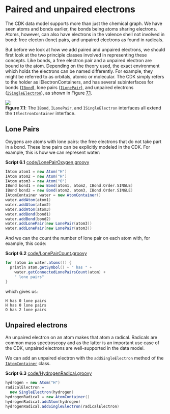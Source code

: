 # Paired and unpaired electrons

The CDK data model supports more than just the chemical graph.
We have seen atoms and bonds earlier, the bonds being atoms
sharing electrons. Atoms, however, can also have electrons
in the valence shell not involved in bond: free electon (lone)
pairs, and unpaired electrons as found in radicals.

But before we look at how we add paired and unpaired electrons,
we should first look at the two principle classes involved
in representing these concepts. Like bonds,
a free electron pair and a unpaired electron are bound to
the atom. Depending on the theory used, the exact environment
which holds the electrons can be named differently. For
example, they might be referred to as orbitals, atomic or
molecular. The CDK simply refers to the holder as
<a name="tp1">IElectronContainer</a>s, and has several subinterfaces
for bonds ([`IBond`](http://cdk.github.io/cdk/latest/docs/api/org/openscience/cdk/interfaces/IBond.html)), lone pairs ([`ILonePair`](http://cdk.github.io/cdk/latest/docs/api/org/openscience/cdk/interfaces/ILonePair.html)),
and unpaired electrons ([`ISingleElectron`](http://cdk.github.io/cdk/latest/docs/api/org/openscience/cdk/interfaces/ISingleElectron.html)), as
shown in Figure [7.1](#fig:ecInheritance).

<a name="fig:ecInheritance"></a>
![](images/electronContainerInheritance.png)
<br />**Figure 7.1**: The `IBond`, `ILonePair`, and `ISingleElectron` interfaces all extend the `IElectronContainer` interface.

## Lone Pairs

Oxygens are atoms with <a name="tp2">lone pairs</a>: the free electrons that do
not take part in a bond. These lone pairs can be explicitly modeled
in the CDK. For example, this is how we can represent <a name="tp3">water</a>:

**<a name="script:LonePairOxygen">Script 6.1</a>** [code/LonePairOxygen.groovy](code/LonePairOxygen.code.md)
```groovy
IAtom atom1 = new Atom("H")
IAtom atom2 = new Atom("H")
IAtom atom3 = new Atom("O")
IBond bond1 = new Bond(atom1, atom2, IBond.Order.SINGLE)
IBond bond2 = new Bond(atom2, atom3, IBond.Order.SINGLE)
IAtomContainer water = new AtomContainer()
water.addAtom(atom1)
water.addAtom(atom2)
water.addAtom(atom3)
water.addBond(bond1)
water.addBond(bond2)
water.addLonePair(new LonePair(atom3))
water.addLonePair(new LonePair(atom3))
```

And we can the count the number of lone pair on each atom with,
for example, this code:

**<a name="script:LonePairCount">Script 6.2</a>** [code/LonePairCount.groovy](code/LonePairCount.code.md)
```groovy
for (atom in water.atoms()) {
  println atom.getSymbol() + " has " +
    water.getConnectedLonePairsCount(atom) +
    " lone pairs" 
}
```

which gives us:

```plain
H has 0 lone pairs
H has 0 lone pairs
O has 2 lone pairs
```

## Unpaired electrons

An <a name="tp4">unpaired electron</a> on an atom makes that atom a
<a name="tp5">radical</a>. Radicals are common mass spectroscopy and as the
latter is an important use case of the CDK, unpaired electrons
are well-supported in the data model.

We can add an unpaired electron with the `addSingleElectron`
method of the [`IAtomContainer`](http://cdk.github.io/cdk/latest/docs/api/org/openscience/cdk/interfaces/IAtomContainer.html) class.

**<a name="script:HydrogenRadical">Script 6.3</a>** [code/HydrogenRadical.groovy](code/HydrogenRadical.code.md)
```groovy
hydrogen = new Atom("H")
radicalElectron =
  new SingleElectron(hydrogen)
hydrogenRadical = new AtomContainer()
hydrogenRadical.addAtom(hydrogen)
hydrogenRadical.addSingleElectron(radicalElectron)
```

